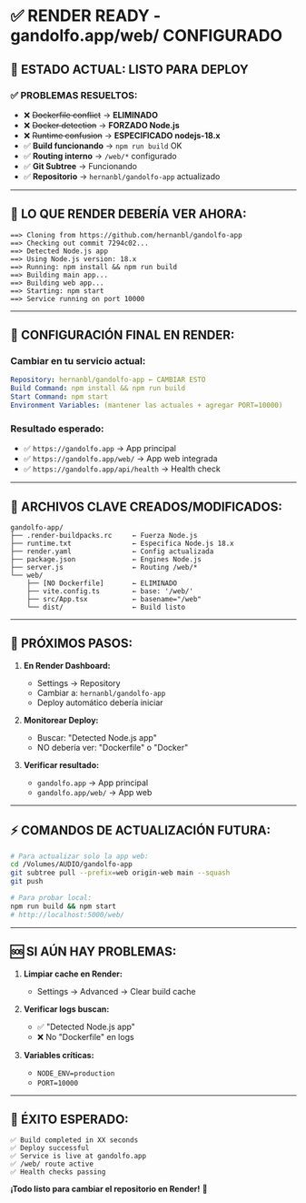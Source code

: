 # ✅ RENDER READY - gandolfo.app/web/ CONFIGURADO

## 🎯 **ESTADO ACTUAL: LISTO PARA DEPLOY**

### ✅ **PROBLEMAS RESUELTOS:**
- ❌ ~~Dockerfile conflict~~ → **ELIMINADO**
- ❌ ~~Docker detection~~ → **FORZADO Node.js**  
- ❌ ~~Runtime confusion~~ → **ESPECIFICADO nodejs-18.x**
- ✅ **Build funcionando** → `npm run build` OK
- ✅ **Routing interno** → `/web/*` configurado
- ✅ **Git Subtree** → Funcionando
- ✅ **Repositorio** → `hernanbl/gandolfo-app` actualizado

---

## 🚀 **LO QUE RENDER DEBERÍA VER AHORA:**

```
==> Cloning from https://github.com/hernanbl/gandolfo-app
==> Checking out commit 7294c02...
==> Detected Node.js app
==> Using Node.js version: 18.x
==> Running: npm install && npm run build
==> Building main app...
==> Building web app...
==> Starting: npm start
==> Service running on port 10000
```

---

## 🎯 **CONFIGURACIÓN FINAL EN RENDER:**

### **Cambiar en tu servicio actual:**
```yaml
Repository: hernanbl/gandolfo-app ← CAMBIAR ESTO
Build Command: npm install && npm run build
Start Command: npm start
Environment Variables: (mantener las actuales + agregar PORT=10000)
```

### **Resultado esperado:**
- ✅ `https://gandolfo.app` → App principal
- ✅ `https://gandolfo.app/web/` → App web integrada
- ✅ `https://gandolfo.app/api/health` → Health check

---

## 📁 **ARCHIVOS CLAVE CREADOS/MODIFICADOS:**

```
gandolfo-app/
├── .render-buildpacks.rc     ← Fuerza Node.js
├── runtime.txt               ← Especifica Node.js 18.x
├── render.yaml               ← Config actualizada
├── package.json              ← Engines Node.js
├── server.js                 ← Routing /web/*
└── web/
    ├── [NO Dockerfile]       ← ELIMINADO
    ├── vite.config.ts        ← base: '/web/'
    ├── src/App.tsx           ← basename="/web"
    └── dist/                 ← Build listo
```

---

## 🔄 **PRÓXIMOS PASOS:**

1. **En Render Dashboard:**
   - Settings → Repository
   - Cambiar a: `hernanbl/gandolfo-app`
   - Deploy automático debería iniciar

2. **Monitorear Deploy:**
   - Buscar: "Detected Node.js app"
   - NO debería ver: "Dockerfile" o "Docker"

3. **Verificar resultado:**
   - `gandolfo.app` → App principal
   - `gandolfo.app/web/` → App web

---

## ⚡ **COMANDOS DE ACTUALIZACIÓN FUTURA:**

```bash
# Para actualizar solo la app web:
cd /Volumes/AUDIO/gandolfo-app
git subtree pull --prefix=web origin-web main --squash
git push

# Para probar local:
npm run build && npm start
# http://localhost:5000/web/
```

---

## 🆘 **SI AÚN HAY PROBLEMAS:**

1. **Limpiar cache en Render:**
   - Settings → Advanced → Clear build cache

2. **Verificar logs buscan:**
   - ✅ "Detected Node.js app"
   - ❌ No "Dockerfile" en logs

3. **Variables críticas:**
   - `NODE_ENV=production`
   - `PORT=10000`

---

## 🎉 **ÉXITO ESPERADO:**

```
✅ Build completed in XX seconds
✅ Deploy successful
✅ Service is live at gandolfo.app
✅ /web/ route active
✅ Health checks passing
```

**¡Todo listo para cambiar el repositorio en Render!** 🚀
